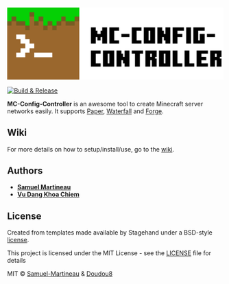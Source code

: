 ![Banner](https://raw.githubusercontent.com/Samuel-Martineau/MC-Config-Controller/master/images/logo.png)

[![Build & Release](https://github.com/Samuel-Martineau/MC-Config-Controller/workflows/Build%20&%20Release/badge.svg)](https://github.com/Samuel-Martineau/MC-Config-Controller/actions)

**MC-Config-Controller** is an awesome tool to create Minecraft server networks easily. It supports [Paper](https://papermc.io/), [Waterfall](https://papermc.io/) and [Forge](https://files.minecraftforge.net/).

## Wiki

For more details on how to setup/install/use, go to the [wiki](https://github.com/Samuel-Martineau/MC-Config-Controller/wiki).

## Authors

- **[Samuel Martineau](https://github.com/Samuel-Martineau/)**
- **[Vu Dang Khoa Chiem](https://github.com/Doudou8)**

## License

Created from templates made available by Stagehand under a BSD-style
[license](https://github.com/dart-lang/stagehand/blob/master/LICENSE).

This project is licensed under the MIT License - see the [LICENSE](https://github.com/Samuel-Martineau/MC-Config-Controller/blob/master/LICENSE.md) file for details

MIT © [Samuel-Martineau](https://github.com/Samuel-Martineau/) & [Doudou8](https://github.com/Doudou8)
